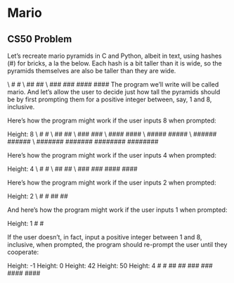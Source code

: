# Mario
## CS50 Problem

Let’s recreate mario pyramids in C and Python, albeit in text, using hashes (#) for bricks, a la the below. Each hash is a bit taller than it is wide, so the pyramids themselves are also be taller than they are wide.

\   #  #
\  ##  ##
\ ###  ###
\####  ####
The program we’ll write will be called mario. And let’s allow the user to decide just how tall the pyramids should be by first prompting them for a positive integer between, say, 1 and 8, inclusive.

Here’s how the program might work if the user inputs 8 when prompted:

Height: 8
\       #  #
\      ##  ##
\     ###  ###
\    ####  ####
\   #####  #####
\  ######  ######
\ #######  #######
\########  ########

Here’s how the program might work if the user inputs 4 when prompted:

Height: 4
\   #  #
\  ##  ##
\ ###  ###
\####  ####

Here’s how the program might work if the user inputs 2 when prompted:

Height: 2
\ #  #
\##  ##

And here’s how the program might work if the user inputs 1 when prompted:

Height: 1
\#  #

If the user doesn’t, in fact, input a positive integer between 1 and 8, inclusive, when prompted, the program should re-prompt the user until they cooperate:

Height: -1
Height: 0
Height: 42
Height: 50
Height: 4
   \#  #
  \##  ##
 \###  ###
\####  ####

